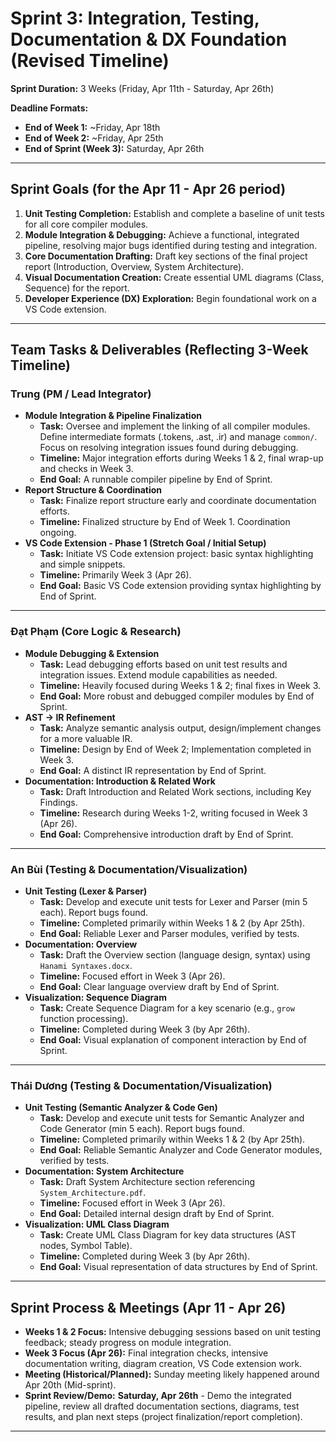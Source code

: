 # Sprint 3: Integration, Testing, Documentation & DX Foundation (Revised Timeline)

**Sprint Duration:** 3 Weeks (Friday, Apr 11th - Saturday, Apr 26th)

**Deadline Formats:**
- **End of Week 1:** ~Friday, Apr 18th
- **End of Week 2:** ~Friday, Apr 25th
- **End of Sprint (Week 3):** Saturday, Apr 26th

---

## Sprint Goals (for the Apr 11 - Apr 26 period)

1.  **Unit Testing Completion:** Establish and complete a baseline of unit tests for all core compiler modules.
2.  **Module Integration & Debugging:** Achieve a functional, integrated pipeline, resolving major bugs identified during testing and integration.
3.  **Core Documentation Drafting:** Draft key sections of the final project report (Introduction, Overview, System Architecture).
4.  **Visual Documentation Creation:** Create essential UML diagrams (Class, Sequence) for the report.
5.  **Developer Experience (DX) Exploration:** Begin foundational work on a VS Code extension.

---

## Team Tasks & Deliverables (Reflecting 3-Week Timeline)

### Trung (PM / Lead Integrator)
- **Module Integration & Pipeline Finalization**
  - **Task:** Oversee and implement the linking of all compiler modules. Define intermediate formats (.tokens, .ast, .ir) and manage `common/`. Focus on resolving integration issues found during debugging.
  - **Timeline:** Major integration efforts during Weeks 1 & 2, final wrap-up and checks in Week 3.
  - **End Goal:** A runnable compiler pipeline by End of Sprint.
- **Report Structure & Coordination**
  - **Task:** Finalize report structure early and coordinate documentation efforts.
  - **Timeline:** Finalized structure by End of Week 1. Coordination ongoing.
- **VS Code Extension - Phase 1 (Stretch Goal / Initial Setup)**
  - **Task:** Initiate VS Code extension project: basic syntax highlighting and simple snippets.
  - **Timeline:** Primarily Week 3 (Apr 26).
  - **End Goal:** Basic VS Code extension providing syntax highlighting by End of Sprint.

---

### Đạt Phạm (Core Logic & Research)
- **Module Debugging & Extension**
  - **Task:** Lead debugging efforts based on unit test results and integration issues. Extend module capabilities as needed.
  - **Timeline:** Heavily focused during Weeks 1 & 2; final fixes in Week 3.
  - **End Goal:** More robust and debugged compiler modules by End of Sprint.
- **AST -> IR Refinement**
  - **Task:** Analyze semantic analysis output, design/implement changes for a more valuable IR.
  - **Timeline:** Design by End of Week 2; Implementation completed in Week 3.
  - **End Goal:** A distinct IR representation by End of Sprint.
- **Documentation: Introduction & Related Work**
  - **Task:** Draft Introduction and Related Work sections, including Key Findings.
  - **Timeline:** Research during Weeks 1-2, writing focused in Week 3 (Apr 26).
  - **End Goal:** Comprehensive introduction draft by End of Sprint.

---

### An Bùi (Testing & Documentation/Visualization)
- **Unit Testing (Lexer & Parser)**
  - **Task:** Develop and execute unit tests for Lexer and Parser (min 5 each). Report bugs found.
  - **Timeline:** Completed primarily within Weeks 1 & 2 (by Apr 25th).
  - **End Goal:** Reliable Lexer and Parser modules, verified by tests.
- **Documentation: Overview**
  - **Task:** Draft the Overview section (language design, syntax) using `Hanami Syntaxes.docx`.
  - **Timeline:** Focused effort in Week 3 (Apr 26).
  - **End Goal:** Clear language overview draft by End of Sprint.
- **Visualization: Sequence Diagram**
  - **Task:** Create Sequence Diagram for a key scenario (e.g., `grow` function processing).
  - **Timeline:** Completed during Week 3 (by Apr 26th).
  - **End Goal:** Visual explanation of component interaction by End of Sprint.

---

### Thái Dương (Testing & Documentation/Visualization)
- **Unit Testing (Semantic Analyzer & Code Gen)**
  - **Task:** Develop and execute unit tests for Semantic Analyzer and Code Generator (min 5 each). Report bugs found.
  - **Timeline:** Completed primarily within Weeks 1 & 2 (by Apr 25th).
  - **End Goal:** Reliable Semantic Analyzer and Code Generator modules, verified by tests.
- **Documentation: System Architecture**
  - **Task:** Draft System Architecture section referencing `System_Architecture.pdf`.
  - **Timeline:** Focused effort in Week 3 (Apr 26).
  - **End Goal:** Detailed internal design draft by End of Sprint.
- **Visualization: UML Class Diagram**
  - **Task:** Create UML Class Diagram for key data structures (AST nodes, Symbol Table).
  - **Timeline:** Completed during Week 3 (by Apr 26th).
  - **End Goal:** Visual representation of data structures by End of Sprint.

---

## Sprint Process & Meetings (Apr 11 - Apr 26)

- **Weeks 1 & 2 Focus:** Intensive debugging sessions based on unit testing feedback; steady progress on module integration.
- **Week 3 Focus (Apr 26):** Final integration checks, intensive documentation writing, diagram creation, VS Code extension work.
- **Meeting (Historical/Planned):** Sunday meeting likely happened around Apr 20th (Mid-sprint).
- **Sprint Review/Demo:** **Saturday, Apr 26th** - Demo the integrated pipeline, review all drafted documentation sections, diagrams, test results, and plan next steps (project finalization/report completion).

---